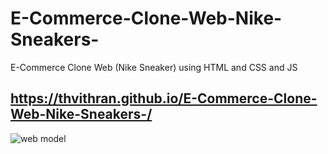 # E-Commerce-Clone-Web-Nike-Sneakers-
E-Commerce Clone Web (Nike Sneaker)  using HTML and CSS and JS


https://thvithran.github.io/E-Commerce-Clone-Web-Nike-Sneakers-/
--------------------------------------------------------------------------------------------------------------------------------------------------------------------------------


![web model](https://github.com/thvithran/E-Commerce-Clone-Web-Nike-Sneakers-/assets/73452153/cf02dae1-8ab0-4734-b749-9b2341a9498d)

